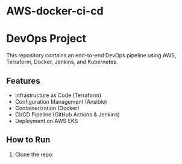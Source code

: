 # AWS-docker-ci-cd

# DevOps Project

This repository contains an end-to-end DevOps pipeline using AWS, Terraform, Docker, Jenkins, and Kubernetes.

## Features
- Infrastructure as Code (Terraform)
- Configuration Management (Ansible)
- Containerization (Docker)
- CI/CD Pipeline (GitHub Actions & Jenkins)
- Deployment on AWS EKS

## How to Run
1. Clone the repo:

